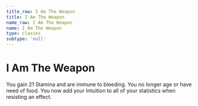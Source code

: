 ```yaml
---
title_raw: I Am The Weapon
title: I Am The Weapon
name_raw: I Am The Weapon
name: I Am The Weapon
type: classes
subtype: 'null'
---
```


# I Am The Weapon

You gain 21 Stamina and are immune to bleeding. You no longer age or have need of food. You now add your Intuition to all of your statistics when resisting an effect.
